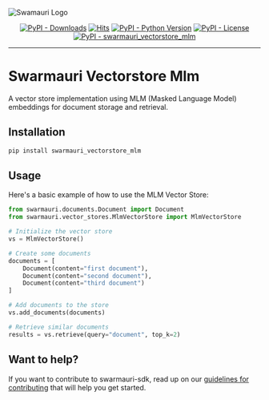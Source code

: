 
![Swamauri Logo](https://res.cloudinary.com/dbjmpekvl/image/upload/v1730099724/Swarmauri-logo-lockup-2048x757_hww01w.png)

<p align="center">
    <a href="https://pypi.org/project/swarmauri_vectorstore_mlm/">
        <img src="https://img.shields.io/pypi/dm/swarmauri_vectorstore_mlm" alt="PyPI - Downloads"/></a>
    <a href="https://hits.sh/github.com/swarmauri/swarmauri-sdk/tree/master/pkgs/community/swarmauri_vectorstore_mlm/">
        <img alt="Hits" src="https://hits.sh/github.com/swarmauri/swarmauri-sdk/tree/master/pkgs/community/swarmauri_vectorstore_mlm.svg"/></a>
    <a href="https://pypi.org/project/swarmauri_vectorstore_mlm/">
        <img src="https://img.shields.io/pypi/pyversions/swarmauri_vectorstore_mlm" alt="PyPI - Python Version"/></a>
    <a href="https://pypi.org/project/swarmauri_vectorstore_mlm/">
        <img src="https://img.shields.io/pypi/l/swarmauri_vectorstore_mlm" alt="PyPI - License"/></a>
    <a href="https://pypi.org/project/swarmauri_vectorstore_mlm/">
        <img src="https://img.shields.io/pypi/v/swarmauri_vectorstore_mlm?label=swarmauri_vectorstore_mlm&color=green" alt="PyPI - swarmauri_vectorstore_mlm"/></a>
</p>

---

# Swarmauri Vectorstore Mlm

A vector store implementation using MLM (Masked Language Model) embeddings for document storage and retrieval.

## Installation

```bash
pip install swarmauri_vectorstore_mlm
```

## Usage

Here's a basic example of how to use the MLM Vector Store:

```python
from swarmauri.documents.Document import Document
from swarmauri.vector_stores.MlmVectorStore import MlmVectorStore

# Initialize the vector store
vs = MlmVectorStore()

# Create some documents
documents = [
    Document(content="first document"),
    Document(content="second document"),
    Document(content="third document")
]

# Add documents to the store
vs.add_documents(documents)

# Retrieve similar documents
results = vs.retrieve(query="document", top_k=2)
```

## Want to help?

If you want to contribute to swarmauri-sdk, read up on our [guidelines for contributing](https://github.com/swarmauri/swarmauri-sdk/blob/master/contributing.md) that will help you get started.

